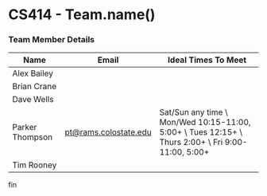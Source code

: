 # CS414 - Team.name()

### Team Member Details

| Name | Email | Ideal Times To Meet |
|---|---|---|
| Alex Bailey   |   |   |
| Brian Crane   |   |   |
| Dave Wells   |   |   |
| Parker Thompson   | pt@rams.colostate.edu | Sat/Sun any time \ Mon/Wed 10:15-11:00, 5:00+ \ Tues 12:15+ \ Thurs 2:00+ \ Fri 9:00-11:00, 5:00+ |
| Tim Rooney   |   |   |

fin
